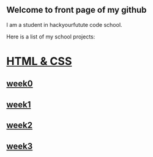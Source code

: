 ## Welcome to front page of my github

I am a student in hackyourfutute code school.

Here is a list of my school projects: 

# [HTML & CSS](https://github.com/acimanx/hyf-html-css)

## [week0](https://acimanx.github.io/hyf-html-css/week0/)

## [week1](https://acimanx.github.io/hyf-html-css/week1/)

## [week2](https://acimanx.github.io/hyf-html-css/week2/)

## [week3](https://acimanx.github.io/hyf-html-css/week3/)
